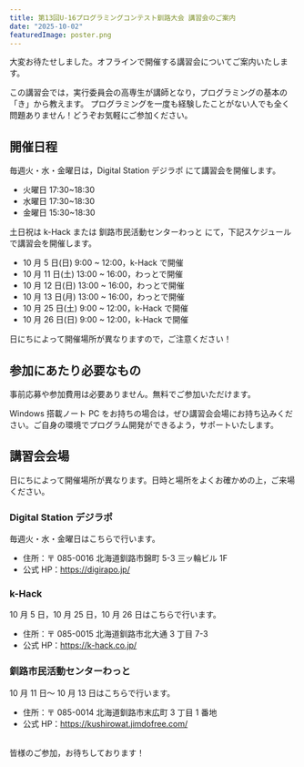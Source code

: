 ```yaml
---
title: 第13回U-16プログラミングコンテスト釧路大会 講習会のご案内
date: "2025-10-02"
featuredImage: poster.png
---
```


大変お待たせしました。オフラインで開催する講習会についてご案内いたします。

この講習会では，実行委員会の高専生が講師となり，プログラミングの基本の「き」から教えます。
プログラミングを一度も経験したことがない人でも全く問題ありません！どうぞお気軽にご参加ください。

## 開催日程

毎週火・水・金曜日は，Digital Station デジラポ にて講習会を開催します。

- 火曜日 17:30~18:30
- 水曜日 17:30~18:30
- 金曜日 15:30~18:30

土日祝は k-Hack または 釧路市民活動センターわっと にて，下記スケジュールで講習会を開催します。

- 10 月 5 日(日) 9:00 ~ 12:00，k-Hack で開催
- 10 月 11 日(土) 13:00 ~ 16:00，わっとで開催
- 10 月 12 日(日) 13:00 ~ 16:00，わっとで開催
- 10 月 13 日(月) 13:00 ~ 16:00，わっとで開催
- 10 月 25 日(土) 9:00 ~ 12:00，k-Hack で開催
- 10 月 26 日(日) 9:00 ~ 12:00，k-Hack で開催

日にちによって開催場所が異なりますので，ご注意ください！

## 参加にあたり必要なもの

事前応募や参加費用は必要ありません。無料でご参加いただけます。

Windows 搭載ノート PC をお持ちの場合は，ぜひ講習会会場にお持ち込みください。ご自身の環境でプログラム開発ができるよう，サポートいたします。

## 講習会会場

日にちによって開催場所が異なります。日時と場所をよくお確かめの上，ご来場ください。

### Digital Station デジラポ

毎週火・水・金曜日はこちらで行います。

- 住所：〒 085-0016 北海道釧路市錦町 5-3 三ッ輪ビル 1F
- 公式 HP：https://digirapo.jp/

### k-Hack

10 月 5 日，10 月 25 日，10 月 26 日はこちらで行います。

- 住所：〒 085-0015 北海道釧路市北大通 3 丁目 7-3
- 公式 HP：https://k-hack.co.jp/

### 釧路市民活動センターわっと

10 月 11 日～ 10 月 13 日はこちらで行います。

- 住所：〒 085-0014 北海道釧路市末広町 3 丁目 1 番地
- 公式 HP：https://kushirowat.jimdofree.com/

<br />
皆様のご参加，お待ちしております！
